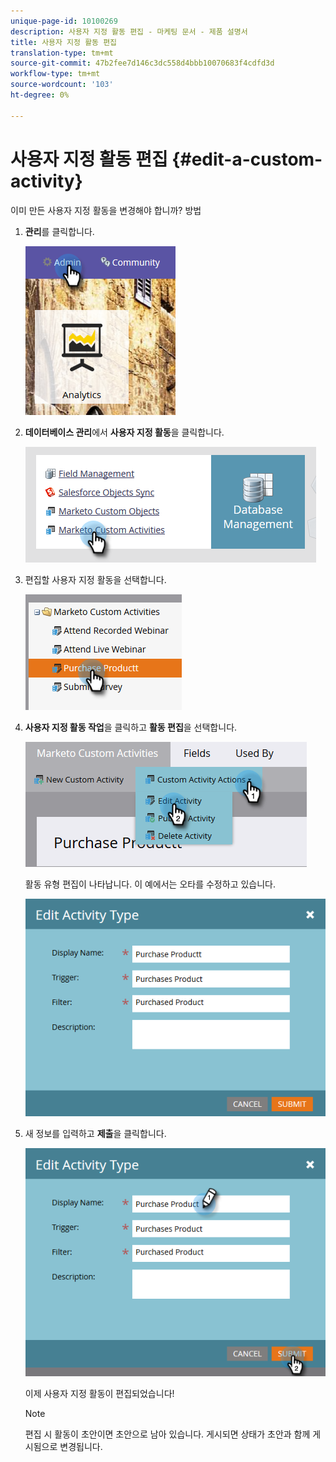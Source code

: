```yaml
---
unique-page-id: 10100269
description: 사용자 지정 활동 편집 - 마케팅 문서 - 제품 설명서
title: 사용자 지정 활동 편집
translation-type: tm+mt
source-git-commit: 47b2fee7d146c3dc558d4bbb10070683f4cdfd3d
workflow-type: tm+mt
source-wordcount: '103'
ht-degree: 0%

---
```



# 사용자 지정 활동 편집 {#edit-a-custom-activity}

이미 만든 사용자 지정 활동을 변경해야 합니까? 방법

1. **관리**&#x200B;를 클릭합니다.

   ![](assets/one-1.png)

1. **데이터베이스 관리**&#x200B;에서 **사용자 지정 활동**&#x200B;을 클릭합니다.

   ![](assets/two-1.png)

1. 편집할 사용자 지정 활동을 선택합니다.

   ![](assets/three-1.png)

1. **사용자 지정 활동 작업**&#x200B;을 클릭하고 **활동 편집**&#x200B;을 선택합니다.

   ![](assets/four-1.png)

   활동 유형 편집이 나타납니다. 이 예에서는 오타를 수정하고 있습니다.

   ![](assets/five-1.png)

1. 새 정보를 입력하고 **제출**&#x200B;을 클릭합니다.

   ![](assets/six-1.png)

   이제 사용자 지정 활동이 편집되었습니다!

   >[!NOTE]
   >
   >편집 시 활동이 초안이면 초안으로 남아 있습니다. 게시되면 상태가 초안과 함께 게시됨으로 변경됩니다.


